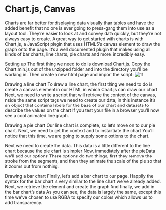 # Chart.js, Canvas

Charts are far better for displaying data visually than tables and have the added benefit that no one is ever going to press-gang them into use as a layout tool. They’re easier to look at and convey data quickly, but they’re not always easy to create.
A great way to get started with charts is with Chart.js, a JavaScript plugin that uses HTML5’s canvas element to draw the graph onto the page. It’s a well documented plugin that makes using all kinds of bar charts, line charts, pie charts and more, incredibly easy.

Setting up
The first thing we need to do is download Chart.js. Copy the Chart.min.js out of the unzipped folder and into the directory you’ll be working in. Then create a new html page and import the script:
![11](https://user-images.githubusercontent.com/79080942/111068087-f47f1d00-84cf-11eb-9104-d382a978aaf7.PNG)

Drawing a line chart
To draw a line chart, the first thing we need to do is create a canvas element in our HTML in which Chart.js can draw our chart
Next, we need to write a script that will retrieve the context of the canvas,
nside the same script tags we need to create our data, in this instance it’s an object that contains labels for the base of our chart and datasets to describe the values on the chart
If you test your file in a browser you’ll now see a cool animated line graph.

Drawing a pie chart
Our line chart is complete, so let’s move on to our pie chart.
Next, we need to get the context and to instantiate the chart
You’ll notice that this time, we are going to supply some options to the chart.

Next we need to create the data. This data is a little different to the line chart because the pie chart is simpler 
Now, immediately after the pieData we’ll add our options
These options do two things, first they remove the stroke from the segments, and then they animate the scale of the pie so that it zooms out from nothing.

Drawing a bar chart
Finally, let’s add  a bar chart to our page. Happily the syntax for the bar chart is very similar to the line chart we’ve already added. 
Next, we retrieve the element and create the graph
And finally, we add in the bar chart’s data As you can see, the data is largely the same, except this time we’ve chosen to use RGBA to specify our colors which allows us to add transparency.
